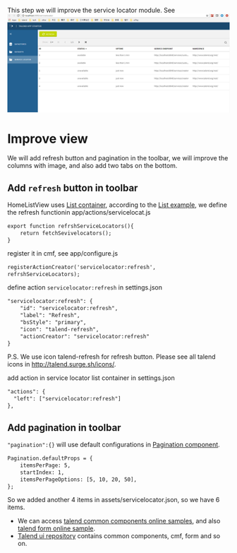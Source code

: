 This step we will improve the service locator module.
See  ![step5.png](step5.png)

# Improve view

We will add refresh button and pagination in the toolbar, we will improve the columns with image, and also add two tabs on the bottom.

## Add `refresh` button in toolbar
HomeListView uses [List container](https://github.com/Talend/ui/blob/master/packages/containers/src/List/List.container.js), according to the [List example](https://github.com/Talend/ui/blob/master/packages/containers/examples/ExampleList.js),
we define the refresh functionin app/actions/servicelocat.js
```
export function refrshServiceLocators(){
	return fetchSevivelocators();
}
```

register it in cmf, see app/configure.js
```
registerActionCreator('servicelocator:refresh', refrshServiceLocators);
```

define action `servicelocator:refresh` in settings.json
```
"servicelocator:refresh": {
    "id": "servicelocator:refresh",
    "label": "Refresh",
    "bsStyle": "primary",
    "icon": "talend-refresh",
    "actionCreator": "servicelocator:refresh"
}
```
P.S. We use icon talend-refresh for refresh button. Please see all talend icons in http://talend.surge.sh/icons/.

add action in service locator list container in settings.json
```
"actions": {
  "left": ["servicelocator:refresh"]
},
```

## Add pagination in toolbar
`"pagination":{}` will use default configurations in [Pagination component](https://github.com/Talend/ui/blob/master/packages/components/src/List/Toolbar/Pagination/Pagination.component.js).

```
Pagination.defaultProps = {
	itemsPerPage: 5,
	startIndex: 1,
	itemsPerPageOptions: [5, 10, 20, 50],
};
```
So we added another 4 items in assets/servicelocator.json, so we have 6 items.

- We can access [talend common components online samples](http://talend.surge.sh/components), and also [talend form online sample](http://talend.surge.sh/forms).
- [Talend ui repository](https://github.com/Talend/ui) contains common components, cmf, form and so on.
